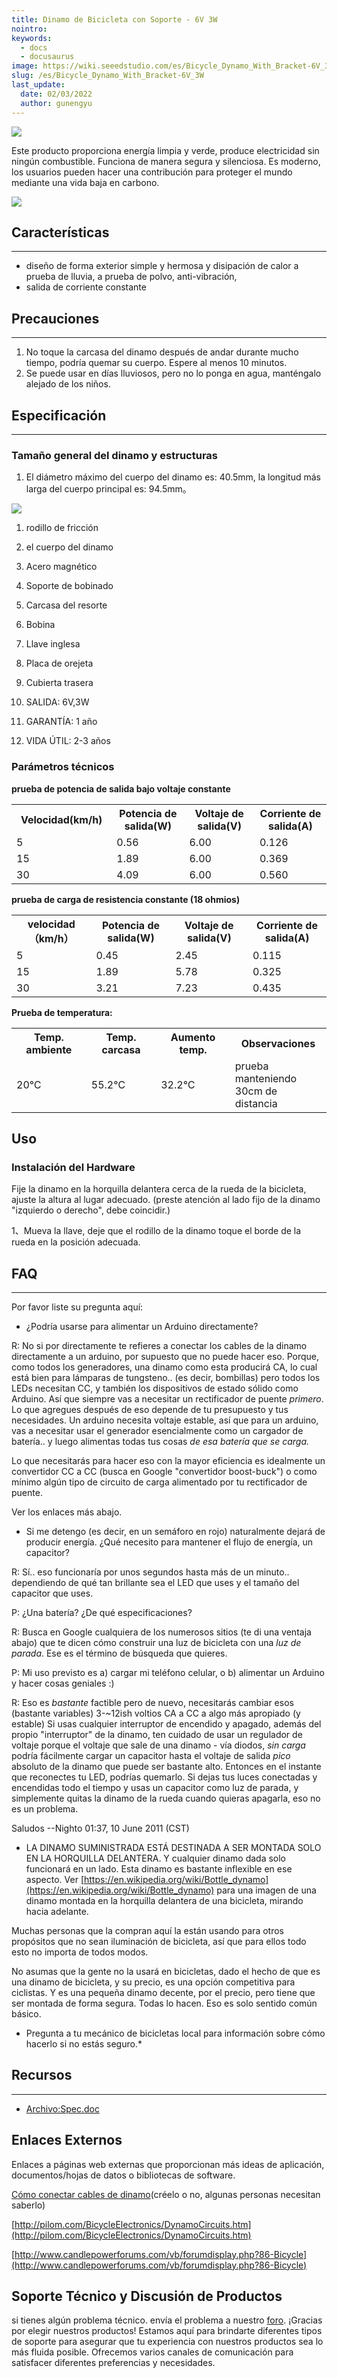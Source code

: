 ```yaml
---
title: Dinamo de Bicicleta con Soporte - 6V 3W
nointro:
keywords:
  - docs
  - docusaurus
image: https://wiki.seeedstudio.com/es/Bicycle_Dynamo_With_Bracket-6V_3W/
slug: /es/Bicycle_Dynamo_With_Bracket-6V_3W
last_update:
  date: 02/03/2022
  author: gunengyu
---
```

![](http://bz.seeedstudio.com/depot/images/product/Bidynamo.jpg)

Este producto proporciona energía limpia y verde, produce electricidad sin ningún combustible. Funciona de manera segura y silenciosa. Es moderno, los usuarios pueden hacer una contribución para proteger el mundo mediante una vida baja en carbono.

[![](https://files.seeedstudio.com/wiki/Seeed-WiKi/docs/images/300px-Get_One_Now_Banner-ragular.png)](https://www.seeedstudio.com/bicycle-dynamo-with-bracket-6v-3w-p-798.html?cPath=155)

## Características

---
- diseño de forma exterior simple y hermosa y disipación de calor a prueba de lluvia, a prueba de polvo, anti-vibración,
- salida de corriente constante

## Precauciones

---

1. No toque la carcasa del dinamo después de andar durante mucho tiempo, podría quemar su cuerpo. Espere al menos 10 minutos.
2. Se puede usar en días lluviosos, pero no lo ponga en agua, manténgalo alejado de los niños.

## Especificación

---

### Tamaño general del dinamo y estructuras

1. El diámetro máximo del cuerpo del dinamo es: 40.5mm, la longitud más larga del cuerpo principal es: 94.5mm。

![](https://files.seeedstudio.com/wiki/Bicycle_Dynamo_With_Bracket-6V_3W/img/Bicycle-spec.JPG)

1. rodillo de fricción
2. el cuerpo del dinamo
3. Acero magnético
4. Soporte de bobinado
5. Carcasa del resorte
6. Bobina
7. Llave inglesa
8. Placa de orejeta
9. Cubierta trasera

2. SALIDA: 6V,3W

3. GARANTÍA:    1 año

4. VIDA ÚTIL:  2-3 años

### Parámetros técnicos

**prueba de potencia de salida bajo voltaje constante**

<table>
  <tbody>
    <tr>
      <th>Velocidad(km/h)</th>
      <th>Potencia de salida(W)</th>
      <th>Voltaje de salida(V)</th>
      <th>Corriente de salida(A)</th>
    </tr>
    <tr>
      <td width="200px">5</td>
      <td width="200px">0.56</td>
      <td width="200px">6.00</td>
      <td width="200px">0.126</td>
    </tr>
    <tr>
      <td>15</td>
      <td>1.89</td>
      <td>6.00</td>
      <td>0.369</td>
    </tr>
    <tr>
      <td>30</td>
      <td>4.09</td>
      <td>6.00</td>
      <td>0.560</td>
    </tr>
  </tbody>
</table>

**prueba de carga de resistencia constante (18 ohmios)**

<table>
  <tbody>
    <tr>
      <th>velocidad（km/h）</th>
      <th>Potencia de salida(W)</th>
      <th>Voltaje de salida(V)</th>
      <th>Corriente de salida(A)</th>
    </tr>
    <tr>
      <td width="200px">5</td>
      <td width="200px">0.45</td>
      <td width="200px">2.45</td>
      <td width="200px">0.115</td>
    </tr>
    <tr>
      <td>15</td>
      <td>1.89</td>
      <td>5.78</td>
      <td>0.325</td>
    </tr>
    <tr>
      <td>30</td>
      <td>3.21</td>
      <td>7.23</td>
      <td>0.435</td>
    </tr>
  </tbody>
</table>

**Prueba de temperatura:**

<table>
  <tbody>
    <tr>
      <th>Temp. ambiente</th>
      <th>Temp. carcasa</th>
      <th>Aumento temp.</th>
      <th>Observaciones</th>
    </tr>
    <tr>
      <td width="200px">20℃</td>
      <td width="200px">55.2℃</td>
      <td width="200px">32.2℃</td>
      <td width="200px">prueba manteniendo 30cm de distancia</td>
    </tr>
  </tbody>
</table>

## Uso

### Instalación del Hardware

Fije la dinamo en la horquilla delantera cerca de la rueda de la bicicleta, ajuste la altura al lugar adecuado. (preste atención al lado fijo de la dinamo "izquierdo o derecho", debe coincidir.)

1、Mueva la llave, deje que el rodillo de la dinamo toque el borde de la rueda en la posición adecuada.

## FAQ

---
Por favor liste su pregunta aquí:

- ¿Podría usarse para alimentar un Arduino directamente?

R: No si por directamente te refieres a conectar los cables de la dinamo directamente a un arduino, por supuesto que no puede hacer eso. Porque, como todos los generadores, una dinamo como esta producirá CA, lo cual está bien para lámparas de tungsteno.. (es decir, bombillas) pero todos los LEDs necesitan CC, y también los dispositivos de estado sólido como Arduino. Así que siempre vas a necesitar un rectificador de puente *primero*. Lo que agregues después de eso depende de tu presupuesto y tus necesidades. Un arduino necesita voltaje estable, así que para un arduino, vas a necesitar usar el generador esencialmente como un cargador de batería.. y luego alimentas todas tus cosas *de esa batería que se carga.*

Lo que necesitarás para hacer eso con la mayor eficiencia es idealmente un convertidor CC a CC (busca en Google "convertidor boost-buck") o como mínimo algún tipo de circuito de carga alimentado por tu rectificador de puente.

Ver los enlaces más abajo.

- Si me detengo (es decir, en un semáforo en rojo) naturalmente dejará de producir energía. ¿Qué necesito para mantener el flujo de energía, un capacitor?

R: Sí.. eso funcionaría por unos segundos hasta más de un minuto.. dependiendo de qué tan brillante sea el LED que uses y el tamaño del capacitor que uses.

P: ¿Una batería? ¿De qué especificaciones?

R: Busca en Google cualquiera de los numerosos sitios (te di una ventaja abajo) que te dicen cómo construir una luz de bicicleta con una *luz de parada*.
Ese es el término de búsqueda que quieres.

P: Mi uso previsto es a) cargar mi teléfono celular, o b) alimentar un Arduino y hacer cosas geniales :)

R: Eso es *bastante* factible pero de nuevo, necesitarás cambiar esos (bastante variables) 3-~12ish voltios CA a CC a algo más apropiado (y estable) Si usas cualquier interruptor de encendido y apagado, además del propio "interruptor" de la dinamo, ten cuidado de usar un regulador de voltaje porque el voltaje que sale de una dinamo - vía diodos, *sin carga* podría fácilmente cargar un capacitor hasta el voltaje de salida *pico* absoluto de la dinamo que puede ser bastante alto. Entonces en el instante que reconectes tu LED, podrías quemarlo. Si dejas tus luces conectadas y encendidas todo el tiempo y usas un capacitor como luz de parada, y simplemente quitas la dinamo de la rueda cuando quieras apagarla, eso no es un problema.

Saludos --Nighto 01:37, 10 June 2011 (CST)

- LA DINAMO SUMINISTRADA ESTÁ DESTINADA A SER MONTADA SOLO EN LA HORQUILLA DELANTERA. Y cualquier dinamo dada solo funcionará en un lado. Esta dinamo es bastante inflexible en ese aspecto. Ver [https://en.wikipedia.org/wiki/Bottle_dynamo](https://en.wikipedia.org/wiki/Bottle_dynamo) para una imagen de una dinamo montada en la horquilla delantera de una bicicleta, mirando hacia adelante.

Muchas personas que la compran aquí la están usando para otros propósitos que no sean iluminación de bicicleta, así que para ellos todo esto no importa de todos modos.

No asumas que la gente no la usará en bicicletas, dado el hecho de que es una dinamo de bicicleta, y su precio, es una opción competitiva para ciclistas. Y es una pequeña dinamo decente, por el precio, pero tiene que ser montada de forma segura. Todas lo hacen. Eso es solo sentido común básico.

- Pregunta a tu mecánico de bicicletas local para información sobre cómo hacerlo si no estás seguro.*

## Recursos

---
- [Archivo:Spec.doc](https://files.seeedstudio.com/wiki/Bicycle_Dynamo_With_Bracket-6V_3W/res/Spec.doc)

## Enlaces Externos

Enlaces a páginas web externas que proporcionan más ideas de aplicación, documentos/hojas de datos o bibliotecas de software.

[Cómo conectar cables de dinamo](http://www.yellowjersey.org/dami.html)(créelo o no, algunas personas necesitan saberlo)

[http://pilom.com/BicycleElectronics/DynamoCircuits.htm](http://pilom.com/BicycleElectronics/DynamoCircuits.htm)

[http://www.candlepowerforums.com/vb/forumdisplay.php?86-Bicycle](http://www.candlepowerforums.com/vb/forumdisplay.php?86-Bicycle)

## Soporte Técnico y Discusión de Productos

 si tienes algún problema técnico.  envía el problema a nuestro [foro](http://forum.seeedstudio.com/).
¡Gracias por elegir nuestros productos! Estamos aquí para brindarte diferentes tipos de soporte para asegurar que tu experiencia con nuestros productos sea lo más fluida posible. Ofrecemos varios canales de comunicación para satisfacer diferentes preferencias y necesidades.

<div class="button_tech_support_container">
<a href="https://forum.seeedstudio.com/" class="button_forum"></a>
<a href="https://www.seeedstudio.com/contacts" class="button_email"></a>
</div>

<div class="button_tech_support_container">
<a href="https://discord.gg/eWkprNDMU7" class="button_discord"></a>
<a href="https://github.com/Seeed-Studio/wiki-documents/discussions/69" class="button_discussion"></a>
</div>
